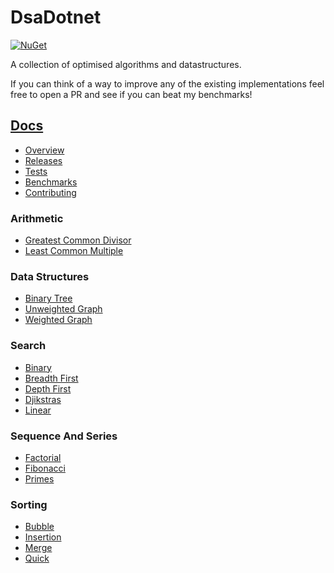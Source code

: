 # DsaDotnet
[![NuGet](https://img.shields.io/nuget/v/DsaDotnet)](https://www.nuget.org/packages/DsaDotnet)

A collection of optimised algorithms and datastructures.

If you can think of a way to improve any of the existing implementations feel free to open a PR and see if you can beat my benchmarks!

## [Docs](https://timmoth.github.io/DsaDotnet/)
- [Overview](https://timmoth.github.io/DsaDotnet/)
- [Releases](https://timmoth.github.io/DsaDotnet/releases/)
- [Tests](https://timmoth.github.io/DsaDotnet/tests/)
- [Benchmarks](https://timmoth.github.io/DsaDotnet/benchmarks/)
- [Contributing](https://timmoth.github.io/DsaDotnet/contributing/)

### Arithmetic
- [Greatest Common Divisor](https://timmoth.github.io/DsaDotnet/Arithmetic/greatest_common_divisor/)
- [Least Common Multiple](https://timmoth.github.io/DsaDotnet/Arithmetic/least_common_multiple/)

### Data Structures
- [Binary Tree](https://timmoth.github.io/DsaDotnet/DataStructures/binary_tree/)
- [Unweighted Graph](https://timmoth.github.io/DsaDotnet/DataStructures/unweighted_graph/)
- [Weighted Graph](https://timmoth.github.io/DsaDotnet/DataStructures/weighted_graph/)

### Search
- [Binary](https://timmoth.github.io/DsaDotnet/Search/binary_search/)
- [Breadth First](https://timmoth.github.io/DsaDotnet/Search/breadth_first_search/)
- [Depth First](https://timmoth.github.io/DsaDotnet/Search/depth_first_search/)
- [Djikstras](https://timmoth.github.io/DsaDotnet/Search/djikstras/)
- [Linear](https://timmoth.github.io/DsaDotnet/Search/linear_search/)

### Sequence And Series
- [Factorial](https://timmoth.github.io/DsaDotnet/SequenceAndSeries/factorial/)
- [Fibonacci](https://timmoth.github.io/DsaDotnet/SequenceAndSeries/fibonacci/)
- [Primes](https://timmoth.github.io/DsaDotnet/SequenceAndSeries/primes/)

### Sorting
- [Bubble](https://timmoth.github.io/DsaDotnet/Sorting/bubble_sort/)
- [Insertion](https://timmoth.github.io/DsaDotnet/Sorting/insertion_sort/)
- [Merge](https://timmoth.github.io/DsaDotnet/Sorting/merge_sort/)
- [Quick](https://timmoth.github.io/DsaDotnet/Sorting/quick_sort/)

